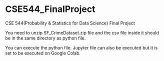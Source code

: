 # CSE544_FinalProject
CSE 544(Probability &amp; Statistics for Data Science) Final Project


You need to unzip SF_CrimeDataset.zip file and the csv file inside it should be in the same directory as python file.


You can execute the python file. Jupyter file can also be executed but it is set to be executed on Google Colab.
